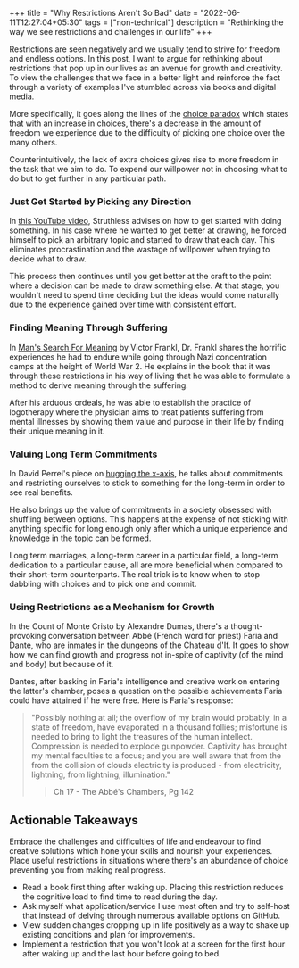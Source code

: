 +++
title = "Why Restrictions Aren't So Bad"
date = "2022-06-11T12:27:04+05:30"
tags = ["non-technical"]
description = "Rethinking the way we see restrictions and challenges in our life"
+++

Restrictions are seen negatively and we usually tend to strive for freedom and endless options. In this post, I want to argue for rethinking about restrictions that pop up in our lives as an avenue for growth and creativity. To view the challenges that we face in a better light and reinforce the fact through a variety of examples I've stumbled across via books and digital media.

More specifically, it goes along the lines of the [choice paradox](https://thedecisionlab.com/reference-guide/economics/the-paradox-of-choice) which states that with an increase in choices, there's a decrease in the amount of freedom we experience due to the difficulty of picking one choice over the many others. 

Counterintuitively, the lack of extra choices gives rise to more freedom in the task that we aim to do. To expend our willpower not in choosing what to do but to get further in any particular path.

### Just Get Started by Picking any Direction
In [this YouTube video](https://www.youtube.com/watch?v=M6NsEDwHHiE), Struthless advises on how to get started with doing something. In his case where he wanted to get better at drawing, he forced himself to pick an arbitrary topic and started to draw that each day. This eliminates procrastination and the wastage of willpower when trying to decide what to draw.

This process then continues until you get better at the craft to the point where a decision can be made to draw something else. At that stage, you wouldn't need to spend time deciding but the ideas would come naturally due to the experience gained over time with consistent effort.

### Finding Meaning Through Suffering 
In [Man's Search For Meaning](https://en.wikipedia.org/wiki/Man%27s_Search_for_Meaning) by Victor Frankl, Dr. Frankl shares the horrific experiences he had to endure while going through Nazi concentration camps at the height of World War 2. He explains in the book that it was through these restrictions in his way of living that he was able to formulate a method to derive meaning through the suffering. 

After his arduous ordeals, he was able to establish the practice of logotherapy where the physician aims to treat patients suffering from mental illnesses by showing them value and purpose in their life by finding their unique meaning in it. 

### Valuing Long Term Commitments
In David Perrel's piece on [hugging the x-axis](https://perell.com/essay/hugging-the-x-axis/), he talks about commitments and restricting ourselves to stick to something for the long-term in order to see real benefits.

He also brings up the value of commitments in a society obsessed with shuffling between options. This happens at the expense of not sticking with anything specific for long enough only after which a unique experience and knowledge in the topic can be formed.

Long term marriages, a long-term career in a particular field, a long-term dedication to a particular cause, all are more beneficial when compared to their short-term counterparts. The real trick is to know when to stop dabbling with choices and to pick one and commit.

### Using Restrictions as a Mechanism for Growth
In the Count of Monte Cristo by Alexandre Dumas, there's a thought-provoking conversation between Abbé (French word for priest) Faria and Dante, who are inmates in the dungeons of the Chateau d'If. It goes to show how we can find growth and progress not in-spite of captivity (of the mind and body) but because of it. 

Dantes, after basking in Faria's intelligence and creative work on entering the latter's chamber, poses a question on the possible achievements Faria could have attained if he were free. Here is Faria's response:

> "Possibly nothing at all; the overflow of my brain would probably, in a state of freedom, have evaporated in a thousand follies; misfortune is needed to bring to light the treasures of the human intellect. Compression is needed to explode gunpowder. Captivity has brought my mental faculties to a focus; and you are well aware that from the from the collision of clouds electricity is produced - from electricity, lightning, from lightning, illumination."
>> Ch 17 - The Abbé's Chambers, Pg 142

## Actionable Takeaways
Embrace the challenges and difficulties of life and endeavour to find creative solutions which hone your skills and nourish your experiences. Place useful restrictions in situations where there's an abundance of choice preventing you from making real progress.

- Read a book first thing after waking up. Placing this restriction reduces the cognitive load to find time to read during the day.  
- Ask myself what application/service I use most often and try to self-host that instead of delving through numerous available options on GitHub.
- View sudden changes cropping up in life positively as a way to shake up existing conditions and plan for improvements.
- Implement a restriction that you won't look at a screen for the first hour after waking up and the last hour before going to bed.